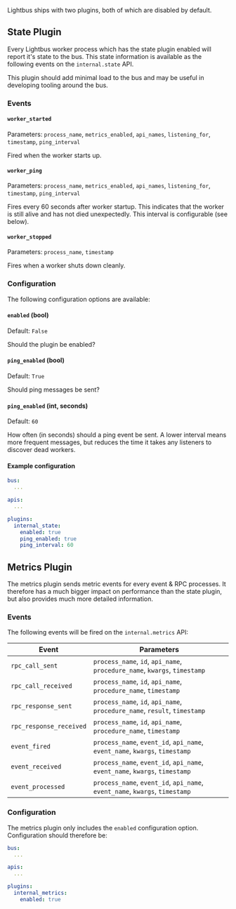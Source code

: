 Lightbus ships with two plugins, both of which are disabled by default.

## State Plugin

Every Lightbus worker process which has the state plugin enabled will report it's state 
to the bus. This state information is available as the following events on the 
`internal.state` API.

This plugin should add minimal load to the bus and may be useful in developing 
tooling around the bus.

### Events

#### `worker_started`

Parameters: `process_name`, `metrics_enabled`, `api_names`, `listening_for`, `timestamp`, `ping_interval`

Fired when the worker starts up.

#### `worker_ping`

Parameters: `process_name`, `metrics_enabled`, `api_names`, `listening_for`, `timestamp`, `ping_interval`

Fires every 60 seconds after worker startup. This indicates that the worker is still alive and has not 
died unexpectedly. This interval is configurable (see below).

#### `worker_stopped`

Parameters: `process_name`, `timestamp`

Fires when a worker shuts down cleanly.

### Configuration

The following configuration options are available:

#### `enabled` (bool)

Default: `False`

Should the plugin be enabled?

#### `ping_enabled` (bool)

Default: `True`

Should ping messages be sent?

#### `ping_enabled` (int, seconds)

Default: `60`

How often (in seconds) should a ping event be sent. A lower interval means more frequent messages, but reduces the 
time it takes any listeners to discover dead workers.

#### Example configuration

```yaml
bus:
  ...

apis:
  ...

plugins:
  internal_state:
    enabled: true
    ping_enabled: true
    ping_interval: 60
```

## Metrics Plugin

The metrics plugin sends metric events for every event & RPC processes. It therefore has a much 
bigger impact on performance than the state plugin, but also provides much more detailed information.

### Events

The following events will be fired on the `internal.metrics` API:

| Event | Parameters |
| --- | --- |
| `rpc_call_sent` | `process_name`, `id`, `api_name`, `procedure_name`, `kwargs`, `timestamp` |
| `rpc_call_received` | `process_name`, `id`, `api_name`, `procedure_name`, `timestamp` |
| `rpc_response_sent` | `process_name`, `id`, `api_name`, `procedure_name`, `result`, `timestamp` |
| `rpc_response_received` | `process_name`, `id`, `api_name`, `procedure_name`, `timestamp` |
| `event_fired` | `process_name`, `event_id`, `api_name`, `event_name`, `kwargs`, `timestamp` |
| `event_received` | `process_name`, `event_id`, `api_name`, `event_name`, `kwargs`, `timestamp` |
| `event_processed` | `process_name`, `event_id`, `api_name`, `event_name`, `kwargs`, `timestamp` |

### Configuration

The metrics plugin only includes the `enabled` configuration option. Configuration should therefore be:

```yaml
bus:
  ...

apis:
  ...

plugins:
  internal_metrics:
    enabled: true
```
